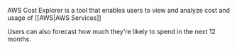 AWS Cost Explorer is a tool that enables users to view and analyze cost and usage of [[AWS|AWS Services]]

Users can also forecast how much they're likely to spend in the next 12 months.